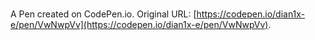 # 

A Pen created on CodePen.io. Original URL: [https://codepen.io/dian1x-e/pen/VwNwpVv](https://codepen.io/dian1x-e/pen/VwNwpVv).

